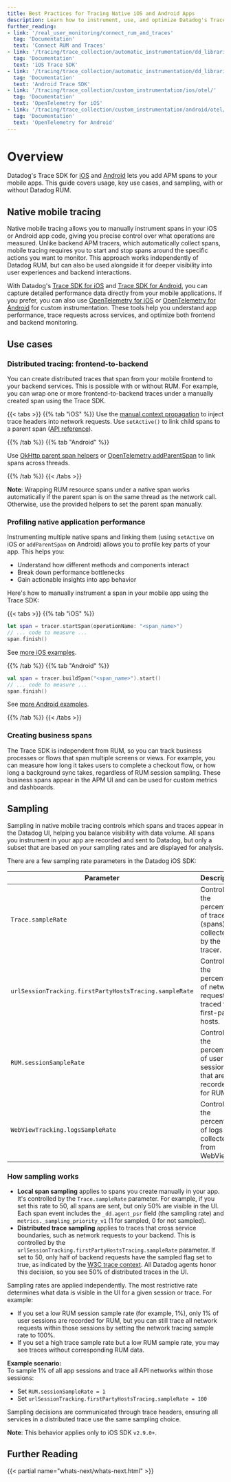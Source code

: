 ```yaml
---
title: Best Practices for Tracing Native iOS and Android Apps
description: Learn how to instrument, use, and optimize Datadog's Trace SDK for native iOS and Android apps.
further_reading:
- link: '/real_user_monitoring/connect_rum_and_traces'
  tag: 'Documentation'
  text: 'Connect RUM and Traces'
- link: '/tracing/trace_collection/automatic_instrumentation/dd_libraries/ios'
  tag: 'Documentation'
  text: 'iOS Trace SDK'
- link: '/tracing/trace_collection/automatic_instrumentation/dd_libraries/android/'
  tag: 'Documentation'
  text: 'Android Trace SDK'
- link: '/tracing/trace_collection/custom_instrumentation/ios/otel/'
  tag: 'Documentation'
  text: 'OpenTelemetry for iOS'
- link: '/tracing/trace_collection/custom_instrumentation/android/otel/'
  tag: 'Documentation'
  text: 'OpenTelemetry for Android'
---
```


# Overview

Datadog's Trace SDK for [iOS][1] and [Android][2] lets you add APM spans to your mobile apps. This guide covers usage, key use cases, and sampling, with or without Datadog RUM.

## Native mobile tracing

Native mobile tracing allows you to manually instrument spans in your iOS or Android app code, giving you precise control over what operations are measured. Unlike backend APM tracers, which automatically collect spans, mobile tracing requires you to start and stop spans around the specific actions you want to monitor. This approach works independently of Datadog RUM, but can also be used alongside it for deeper visibility into user experiences and backend interactions.

With Datadog's [Trace SDK for iOS][1] and [Trace SDK for Android][2], you can capture detailed performance data directly from your mobile applications. If you prefer, you can also use [OpenTelemetry for iOS][3] or [OpenTelemetry for Android][4] for custom instrumentation. These tools help you understand app performance, trace requests across services, and optimize both frontend and backend monitoring.

## Use cases

### Distributed tracing: frontend-to-backend

You can create distributed traces that span from your mobile frontend to your backend services. This is possible with or without RUM. For example, you can wrap one or more frontend-to-backend traces under a manually created span using the Trace SDK.

{{< tabs >}}
{{% tab "iOS" %}}
Use the [manual context propagation][1] to inject trace headers into network requests. Use `setActive()` to link child spans to a parent span ([API reference][2]).

[1]: /tracing/trace_collection/automatic_instrumentation/dd_libraries/ios?tab=swiftpackagemanagerspm#:~:text=(Optional)%20To%20distribute%20traces%20between%20your%20environments%2C%20for%20example%20frontend%20%2D%20backend%2C%20you%20can%20either%20do%20it%20manually%20or%20leverage%20our%20auto%20instrumentation.%20In%20both%20cases%2C%20network%20traces%20are%20sampled%20with%20an%20adjustable%20sampling%20rate.%20A%20sampling%20of%2020%25%20is%20applied%20by%20default
[2]: https://swiftpackageindex.com/datadog/dd-sdk-ios/develop/documentation/datadogtrace/otspan/setactive/

{{% /tab %}}
{{% tab "Android" %}}

Use [OkHttp parent span helpers][1] or [OpenTelemetry addParentSpan][2] to link spans across threads.

[1]: /tracing/trace_collection/automatic_instrumentation/dd_libraries/android/?tab=kotlin#okhttp
[2]: /tracing/trace_collection/custom_instrumentation/android/otel/?tab=kotlin#:~:text=(Optional)%20Add%20local%20parent%20span%20to%20the%20span%20generated%20around%20the%20OkHttp%20request%20in%20RUM%3A

{{% /tab %}}
{{< /tabs >}}

**Note**: Wrapping RUM resource spans under a native span works automatically if the parent span is on the same thread as the network call. Otherwise, use the provided helpers to set the parent span manually.

### Profiling native application performance

Instrumenting multiple native spans and linking them (using `setActive` on iOS or `addParentSpan` on Android) allows you to profile key parts of your app. This helps you:
- Understand how different methods and components interact
- Break down performance bottlenecks
- Gain actionable insights into app behavior

Here's how to manually instrument a span in your mobile app using the Trace SDK:

{{< tabs >}}
{{% tab "iOS" %}}
```swift
let span = tracer.startSpan(operationName: "<span_name>")
// ... code to measure ...
span.finish()
```
See [more iOS examples][1].

[1]: /tracing/trace_collection/automatic_instrumentation/dd_libraries/ios?tab=swiftpackagemanagerspm

{{% /tab %}}
{{% tab "Android" %}}

```kotlin
val span = tracer.buildSpan("<span_name>").start()
// ... code to measure ...
span.finish()
```
See [more Android examples][1].

[1]: /tracing/trace_collection/automatic_instrumentation/dd_libraries/android/?tab=kotlin

{{% /tab %}}
{{< /tabs >}}

### Creating business spans

The Trace SDK is independent from RUM, so you can track business processes or flows that span multiple screens or views. For example, you can measure how long it takes users to complete a checkout flow, or how long a background sync takes, regardless of RUM session sampling. These business spans appear in the APM UI and can be used for custom metrics and dashboards.

## Sampling

Sampling in native mobile tracing controls which spans and traces appear in the Datadog UI, helping you balance visibility with data volume. All spans you instrument in your app are recorded and sent to Datadog, but only a subset that are based on your sampling rates and are displayed for analysis.

There are a few sampling rate parameters in the Datadog iOS SDK:

| Parameter                                   | Description                                                      |
|---------------------------------------------|------------------------------------------------------------------|
| `Trace.sampleRate`                          | Controls the percentage of traces (spans) collected by the tracer.|
| `urlSessionTracking.firstPartyHostsTracing.sampleRate` | Controls the percentage of network requests traced for first-party hosts. |
| `RUM.sessionSampleRate`                     | Controls the percentage of user sessions that are recorded for RUM.|
| `WebViewTracking.logsSampleRate`            | Controls the percentage of logs collected from WebViews.          |

### How sampling works

- **Local span sampling** applies to spans you create manually in your app. It's controlled by the `Trace.sampleRate` parameter. For example, if you set this rate to 50, all spans are sent, but only 50% are visible in the UI. Each span event includes the `_dd.agent_psr` field (the sampling rate) and `metrics._sampling_priority_v1` (1 for sampled, 0 for not sampled).
- **Distributed trace sampling** applies to traces that cross service boundaries, such as network requests to your backend. This is controlled by the `urlSessionTracking.firstPartyHostsTracing.sampleRate` parameter. If set to 50, only half of backend requests have the sampled flag set to true, as indicated by the [W3C trace context][7]. All Datadog agents honor this decision, so you see 50% of distributed traces in the UI.

Sampling rates are applied independently. The most restrictive rate determines what data is visible in the UI for a given session or trace. For example:
- If you set a low RUM session sample rate (for example, 1%), only 1% of user sessions are recorded for RUM, but you can still trace all network requests within those sessions by setting the network tracing sample rate to 100%.
- If you set a high trace sample rate but a low RUM sample rate, you may see traces without corresponding RUM data.

**Example scenario:**  
To sample 1% of all app sessions and trace all API networks within those sessions:
- Set `RUM.sessionSampleRate = 1`
- Set `urlSessionTracking.firstPartyHostsTracing.sampleRate = 100`

Sampling decisions are communicated through trace headers, ensuring all services in a distributed trace use the same sampling choice.

**Note**: This behavior applies only to iOS SDK `v2.9.0+`.

## Further Reading

{{< partial name="whats-next/whats-next.html" >}}

[1]: /tracing/trace_collection/automatic_instrumentation/dd_libraries/ios
[2]: /tracing/trace_collection/automatic_instrumentation/dd_libraries/android
[3]: /tracing/trace_collection/custom_instrumentation/ios/otel
[4]: /tracing/trace_collection/custom_instrumentation/android/otel
[5]: https://github.com/DataDog/dd-sdk-ios/blob/develop/DatadogTrace/Sources/TraceConfiguration.swift#L32
[6]: https://github.com/DataDog/dd-sdk-ios/blob/develop/DatadogTrace/Sources/TraceConfiguration.swift#L106
[7]: https://www.w3.org/TR/trace-context/#sampled-flag
